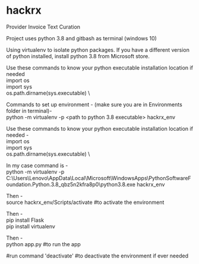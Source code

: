 # hackrx
Provider Invoice Text Curation

Project uses python 3.8 and gitbash as terminal (windows 10)

Using virtualenv to isolate python packages.
If you have a different version of python installed, install python 3.8 from Microsoft store.


Use these commands to know your python executable installation location if needed \
import os \
import sys \
os.path.dirname(sys.executable) \


Commands to set up environment - 
(make sure you are in Environments folder in terminal)- \
python -m virtualenv -p <path to python 3.8 executable> hackrx_env 

Use these commands to know your python executable installation location if needed - \
import os \
import sys \
os.path.dirname(sys.executable) \


In my case command is - \
python -m virtualenv -p  C:\\Users\\Lenovo\\AppData\\Local\\Microsoft\\WindowsApps\\PythonSoftwareFoundation.Python.3.8_qbz5n2kfra8p0\\python3.8.exe hackrx_env 

Then - \
source hackrx_env/Scripts/activate #to activate the environment 

Then - \
pip install Flask \
pip install virtualenv 

Then - \
python app.py #to run the app 



#run command 'deactivate'
#to deactivate the environment if ever needed
